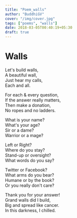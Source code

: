 ```yaml
---
title: "Poem_walls"
author: "BuddhiGV"
cover: "/img/cover.jpg"
tags: ["poems", "walls"]
date: 2018-03-05T00:40:19+05:30
draft: true
---
```

# Walls

Let's build walls,  
A beautiful wall,   
Just hear my calls,  
Each and all.  
  
  
For each & every question,   
If the answer really matters,  
Then make a donation,  
No ropes and no ladders.  
  
  
What is your name?   
What's your age?   
Sir or a dame?   
Warrior or a mage?   
  
  
Left or Right?  
Where do you stay?  
Stand-up or oversight?  
What words do you say?   
  
  
Twitter or Facebook?  
What arms do you bear?  
Humane or by the book?   
Or you really don't care?   
  
  
Thank you for your answer!  
Grand walls did I build,   
Big and spread like cancer.  
In this darkness, I chilled.  

